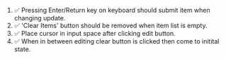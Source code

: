 1. :white_check_mark: Pressing Enter/Return key on keyboard should submit item when changing update.
2. :white_check_mark: 'Clear Items' button should be removed when item list is empty.
3. :white_check_mark: Place cursor in input space after clicking edit button.
4. :white_check_mark: When in between editing clear button is clicked then come to initital state.
